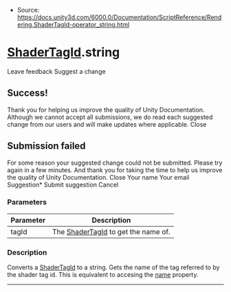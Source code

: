 * Source: https://docs.unity3d.com/6000.0/Documentation/ScriptReference/Rendering.ShaderTagId-operator_string.html

#  [ShaderTagId](https://docs.unity3d.com/6000.0/Documentation/ScriptReference/Rendering.ShaderTagId.html).string
Leave feedback
Suggest a change
## Success!
Thank you for helping us improve the quality of Unity Documentation. Although we cannot accept all submissions, we do read each suggested change from our users and will make updates where applicable.
Close
## Submission failed
For some reason your suggested change could not be submitted. Please <a>try again</a> in a few minutes. And thank you for taking the time to help us improve the quality of Unity Documentation.
Close
Your name Your email Suggestion* Submit suggestion
Cancel
### Parameters
Parameter | Description  
---|---  
tagId | The [ShaderTagId](https://docs.unity3d.com/6000.0/Documentation/ScriptReference/Rendering.ShaderTagId.html) to get the name of.  
### Description
Converts a [ShaderTagId](https://docs.unity3d.com/6000.0/Documentation/ScriptReference/Rendering.ShaderTagId.html) to a string.
Gets the name of the tag referred to by the shader tag id. This is equivalent to accesing the [name](https://docs.unity3d.com/6000.0/Documentation/ScriptReference/Rendering.ShaderTagId-name.html) property.
* * *
